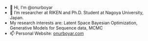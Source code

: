 - 👋 Hi, I’m @onurboyar
- 👀 I’m researcher at RIKEN and Ph.D. Student at Nagoya University, Japan.
- My research interests are: Latent Space Bayesian Optimization, Generative Models for Sequence data, MCMC
- 📫 Personal Website: [onurboyar.com](https://onurboyar.com)


<!---
onurboyar/onurboyar is a ✨ special ✨ repository because its `README.md` (this file) appears on your GitHub profile.
You can click the Preview link to take a look at your changes.
--->
